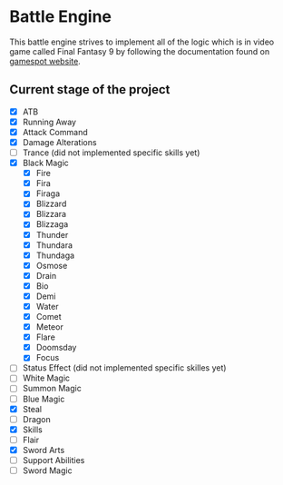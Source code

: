 ﻿# Battle Engine

This battle engine strives to implement all of the logic which is in video game called Final Fantasy 9 by following the documentation found on [gamespot website](https://gamefaqs.gamespot.com/ps/197338-final-fantasy-ix/faqs/44329).

## Current stage of the project

- [x] ATB
- [x] Running Away
- [x] Attack Command
- [x] Damage Alterations
- [ ] Trance (did not implemented specific skills yet)
- [X] Black Magic
    - [x] Fire
    - [x] Fira
    - [x] Firaga
    - [x] Blizzard
    - [x] Blizzara
    - [x] Blizzaga
    - [x] Thunder
    - [x] Thundara
    - [x] Thundaga
    - [x] Osmose
    - [x] Drain
    - [x] Bio
    - [x] Demi
    - [X] Water
    - [x] Comet
    - [X] Meteor
    - [X] Flare
    - [X] Doomsday
    - [X] Focus
- [ ] Status Effect (did not implemented specific skilles yet)
- [ ] White Magic
- [ ] Summon Magic
- [ ] Blue Magic
- [X] Steal
- [ ] Dragon
- [X] Skills
- [ ] Flair
- [X] Sword Arts
- [ ] Support Abilities
- [ ] Sword Magic
